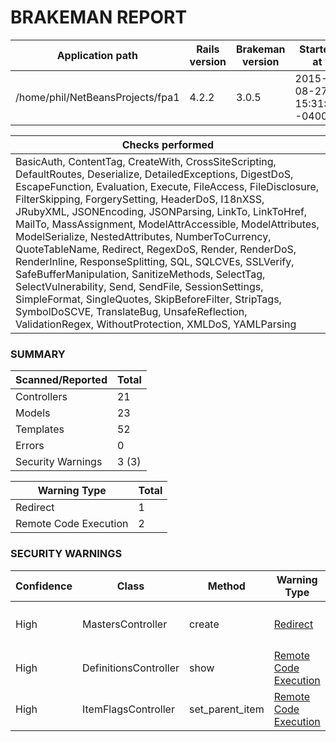 # BRAKEMAN REPORT

| Application path                 | Rails version | Brakeman version | Started at                | Duration            |
|----------------------------------|---------------|------------------|---------------------------|---------------------|
| /home/phil/NetBeansProjects/fpa1 | 4.2.2         | 3.0.5            | 2015-08-27 15:31:16 -0400 | 2.388618206 seconds |

| Checks performed                                                                                                                                                                                                                                                                                                                                                                                                                                                                                                                                                                                                                                                                                                                                                                                            |
|-------------------------------------------------------------------------------------------------------------------------------------------------------------------------------------------------------------------------------------------------------------------------------------------------------------------------------------------------------------------------------------------------------------------------------------------------------------------------------------------------------------------------------------------------------------------------------------------------------------------------------------------------------------------------------------------------------------------------------------------------------------------------------------------------------------|
| BasicAuth, ContentTag, CreateWith, CrossSiteScripting, DefaultRoutes, Deserialize, DetailedExceptions, DigestDoS, EscapeFunction, Evaluation, Execute, FileAccess, FileDisclosure, FilterSkipping, ForgerySetting, HeaderDoS, I18nXSS, JRubyXML, JSONEncoding, JSONParsing, LinkTo, LinkToHref, MailTo, MassAssignment, ModelAttrAccessible, ModelAttributes, ModelSerialize, NestedAttributes, NumberToCurrency, QuoteTableName, Redirect, RegexDoS, Render, RenderDoS, RenderInline, ResponseSplitting, SQL, SQLCVEs, SSLVerify, SafeBufferManipulation, SanitizeMethods, SelectTag, SelectVulnerability, Send, SendFile, SessionSettings, SimpleFormat, SingleQuotes, SkipBeforeFilter, StripTags, SymbolDoSCVE, TranslateBug, UnsafeReflection, ValidationRegex, WithoutProtection, XMLDoS, YAMLParsing |

### SUMMARY

| Scanned/Reported  | Total |
|-------------------|-------|
| Controllers       | 21    |
| Models            | 23    |
| Templates         | 52    |
| Errors            | 0     |
| Security Warnings | 3 (3) |

| Warning Type          | Total |
|-----------------------|-------|
| Redirect              | 1     |
| Remote Code Execution | 2     |

### SECURITY WARNINGS

| Confidence | Class                 | Method          | Warning Type                                                                                  | Message                                                                                                                                                                                                 |
|------------|-----------------------|-----------------|-----------------------------------------------------------------------------------------------|---------------------------------------------------------------------------------------------------------------------------------------------------------------------------------------------------------|
| High       | MastersController     | create          | [Redirect](http://brakemanscanner.org/docs/warning_types/redirect/)                           | Possible unprotected redirect near line 152: `redirect_to(Master.create_master_records(current_user), :notice => ("Created Master Record with MSID #{Master.create_master_records(current_user).id}"))` |
| High       | DefinitionsController | show            | [Remote Code Execution](http://brakemanscanner.org/docs/warning_types/remote_code_execution/) | Unsafe reflection method constantize called with parameter value near line 16: `params[:id].classify.constantize`                                                                                       |
| High       | ItemFlagsController   | set_parent_item | [Remote Code Execution](http://brakemanscanner.org/docs/warning_types/remote_code_execution/) | Unsafe reflection method constantize called with parameter value near line 59: `params[:item_controller].singularize.camelize.constantize`                                                              |

